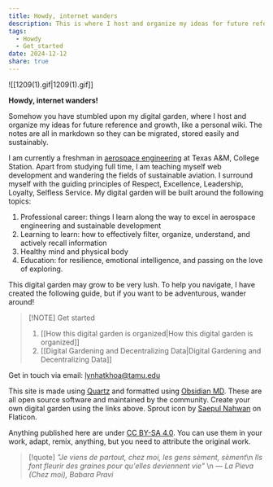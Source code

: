 ```yaml
---
title: Howdy, internet wanders
description: This is where I host and organize my ideas for future reference and growth, like a personal wiki.
tags:
  - Howdy
  - Get_started
date: 2024-12-12
share: true
---
```


![[1209(1).gif|1209(1).gif]]

**Howdy, internet wanders!**

Somehow you have stumbled upon my digital garden, where I host and organize my ideas for future reference and growth, like a personal wiki. The notes are all in markdown so they can be migrated, stored easily and sustainably. 

I am currently a freshman in [aerospace engineering](https://engineering.tamu.edu/aerospace/index.html) at Texas A&M, College Station. Apart from studying full time, I am teaching myself web development and wandering the fields of sustainable aviation. I surround myself with the guiding principles of Respect, Excellence, Leadership, Loyalty, Selfless Service. My digital garden will be built around the following topics:
1. Professional career: things I learn along the way to excel in aerospace engineering and sustainable development
2. Learning to learn: how to effectively filter, organize, understand, and actively recall information
3. Healthy mind and physical body
4. Education: for resilience, emotional intelligence, and passing on the love of exploring.

This digital garden may grow to be very lush. To help you navigate, I have created the following guide, but if you want to be adventurous, wander around!

> [!NOTE] Get started
> 1. [[How this digital garden is organized|How this digital garden is organized]]
> 2. [[Digital Gardening and Decentralizing Data|Digital Gardening and Decentralizing Data]]

Get in touch via email: lynhatkhoa@tamu.edu

This site is made using [Quartz](https://quartz.jzhao.xyz/) and formatted using [Obsidian MD](https://obsidian.md/). These are all open source software and maintained by the community. Create your own digital garden using the links above. Sprout icon by [Saepul Nahwan](https://www.flaticon.com/authors/saepul-nahwan) on Flaticon.

Anything published here are under [CC BY-SA 4.0](https://creativecommons.org/licenses/by-sa/4.0/?ref=chooser-v1). You can use them in your work, adapt, remix, anything, but you need to attribute the original work. 

> [!quote]
> *"Je viens de partout, chez moi, les gens sèment, sèment*\n
> *Ils font fleurir des graines pour qu'elles deviennent vie"* \n
> *— La Pieva (Chez moi), Babara Pravi*


